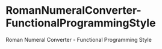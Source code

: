 # RomanNumeralConverter-FunctionalProgrammingStyle
Roman Numeral Converter - Functional Programming Style
